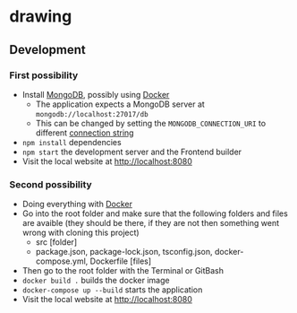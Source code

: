 # drawing

## Development

### First possibility

-   Install [MongoDB](https://www.mongodb.com/), possibly using [Docker](https://hub.docker.com/_/mongo)
    -   The application expects a MongoDB server at `mongodb://localhost:27017/db`
    -   This can be changed by setting the `MONGODB_CONNECTION_URI` to different [connection string](https://docs.mongodb.com/manual/reference/connection-string/)
-   `npm install` dependencies
-   `npm start` the development server and the Frontend builder
-   Visit the local website at [http://localhost:8080](http://localhost:8080)

### Second possibility

-   Doing everything with [Docker](https://hub.docker.com/_/mongo)
-   Go into the root folder and make sure that the following folders and files are avaible (they should be there, if they are not then something went wrong with cloning this project)
    -   src [folder]
    -   package.json, package-lock.json, tsconfig.json, docker-compose.yml, Dockerfile [files]
-   Then go to the root folder with the Terminal or GitBash
-   `docker build .` builds the docker image
-   `docker-compose up --build` starts the application
-   Visit the local website at [http://localhost:8080](http://localhost:8080)
